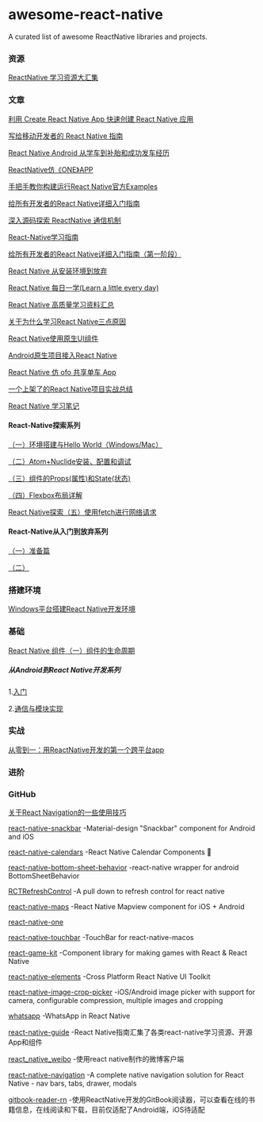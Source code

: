 # awesome-react-native
A curated list of awesome ReactNative libraries and projects.

### 资源
[ReactNative 学习资源大汇集](https://juejin.im/post/591ec246da2f60005d30654c)

### 文章
[利用 Create React Native App 快速创建 React Native 应用](https://zhuanlan.zhihu.com/p/25794031)

[写给移动开发者的 React Native 指南](http://www.jianshu.com/p/b88944250b25)

[React Native Android 从学车到补胎和成功发车经历](http://blog.csdn.net/yanbober/article/details/53071792)

[ReactNative仿《ONE》APP](https://juejin.im/post/59218aab0ce463006957230a)

[手把手教你构建运行React Native官方Examples](http://www.devio.org/2017/06/01/Construction-of-React-Native-Official/)

[给所有开发者的React Native详细入门指南](http://www.jianshu.com/p/fa0874be0827)

[深入源码探索 ReactNative 通信机制](http://www.cnblogs.com/bugly/p/5266250.html)

[React-Native学习指南](http://www.jianshu.com/p/fd4591a978ba)

[给所有开发者的React Native详细入门指南（第一阶段）](https://juejin.im/post/5898388b128fe1006cb943e3)

[React Native 从安装环境到放弃](http://www.jianshu.com/p/7324356be501)

[React Native 每日一学(Learn a little every day)](http://www.jianshu.com/p/01555806d186)

[React Native 高质量学习资料汇总](http://www.jianshu.com/p/454f2e6f28e9)

[关于为什么学习React Native三点原因](http://www.jianshu.com/p/ec2b29ce0ea4)

[React Native使用原生UI组件](http://blog.csdn.net/imSunLight/article/details/62044273)

[Android原生项目接入React Native](http://blog.csdn.net/imsunlight/article/details/60756528)

[React Native 仿 ofo 共享单车 App](https://juejin.im/post/591936f08d6d810058806084)

[一个上架了的React Native项目实战总结](http://www.devio.org/2016/10/24/%E4%B8%80%E4%B8%AA%E4%B8%8A%E6%9E%B6%E4%BA%86%E7%9A%84React-Native%E9%A1%B9%E7%9B%AE%E5%AE%9E%E6%88%98%E6%80%BB%E7%BB%93/)

[React Native 学习笔记](http://www.devio.org/2016/07/30/react-native-study-note/)

#### React-Native探索系列
[（一）环境搭建与Hello World（Windows/Mac）](http://liuwangshu.cn/rn/primer/1-helloworld.html)

[（二）Atom+Nuclide安装、配置和调试](http://liuwangshu.cn/rn/primer/2-atom-nuclide.html)

[（三）组件的Props(属性)和State(状态)](http://liuwangshu.cn/rn/primer/3-props-state.html)

[（四）Flexbox布局详解](http://liuwangshu.cn/rn/primer/4-flexbox.html)

[React Native探索（五）使用fetch进行网络请求](http://liuwangshu.cn/rn/primer/5-fetch.html)

#### React-Native从入门到放弃系列
[（一）准备篇](http://www.jianshu.com/p/180c833aba76)

[（二）](http://www.jianshu.com/p/d78696e9db3f)

### 搭建环境
[Windows平台搭建React Native开发环境](http://www.jianshu.com/p/79a147cc72bf)

### 基础
[React Native 组件（一）组件的生命周期](https://juejin.im/post/5947489a8d6d81cc72eff2fa)

##### 从Android到React Native开发系列
1.[入门](http://www.jianshu.com/p/97692b1c451d)

2.[通信与模块实现](http://www.jianshu.com/p/bec040926db8)

### 实战
[从零到一：用ReactNative开发的第一个跨平台app](https://juejin.im/post/59479d6261ff4b006cfaee75)

### 进阶

### GitHub
[关于React Navigation的一些使用技巧](https://github.com/panyz/Blogs/issues/15)

[react-native-snackbar](https://github.com/cooperka/react-native-snackbar) -Material-design "Snackbar" component for Android and iOS

[react-native-calendars](https://github.com/wix/react-native-calendars) -React Native Calendar Components :calendar:

[react-native-bottom-sheet-behavior](https://github.com/cesardeazevedo/react-native-bottom-sheet-behavior) -react-native wrapper for android BottomSheetBehavior

[RCTRefreshControl](https://github.com/Shuangzuan/RCTRefreshControl) -A pull down to refresh control for react native

[react-native-maps](https://github.com/airbnb/react-native-maps) -React Native Mapview component for iOS + Android

[react-native-one](https://github.com/wutongke/react-native-one)

[react-native-touchbar](https://github.com/ptmt/react-native-touchbar) -TouchBar for react-native-macos

[react-game-kit](https://github.com/FormidableLabs/react-game-kit) -Component library for making games with React & React Native

[react-native-elements](https://github.com/react-native-training/react-native-elements) -Cross Platform React Native UI Toolkit

[react-native-image-crop-picker](https://github.com/ivpusic/react-native-image-crop-picker) -iOS/Android image picker with support for camera, configurable compression, multiple images and cropping

[whatsapp](https://github.com/VctrySam/whatsapp) -WhatsApp in React Native

[react-native-guide](https://github.com/reactnativecn/react-native-guide) -React Native指南汇集了各类react-native学习资源、开源App和组件

[react_native_weibo](https://github.com/pheromone/react_native_weibo) -使用react native制作的微博客户端

[react-native-navigation](https://github.com/wix/react-native-navigation) -A complete native navigation solution for React Native - nav bars, tabs, drawer, modals

[gitbook-reader-rn](https://github.com/le0zh/gitbook-reader-rn) -使用ReactNative开发的GitBook阅读器，可以查看在线的书籍信息，在线阅读和下载，目前仅适配了Android端，iOS待适配
